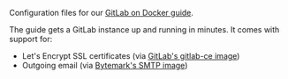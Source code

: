 Configuration files for our [GitLab on Docker
guide](https://docs.bytemark.co.uk/).

The guide gets a GitLab instance up and running in minutes. It comes with
support for:

* Let's Encrypt SSL certificates (via [GitLab's gitlab-ce
  image](https://hub.docker.com/r/gitlab/gitlab-ce/))
* Outgoing email (via [Bytemark's SMTP
  image](https://hub.docker.com/r/bytemark/smtp/))

